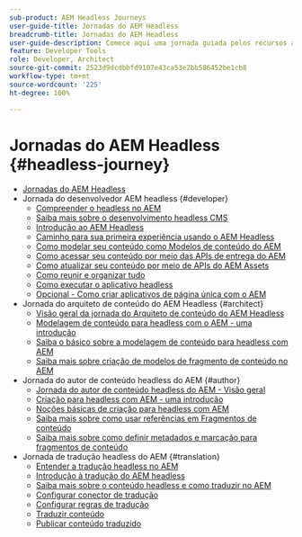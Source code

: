 ```yaml
---
sub-product: AEM Headless Journeys
user-guide-title: Jornadas do AEM Headless
breadcrumb-title: Jornadas do AEM Headless
user-guide-description: Comece aqui uma jornada guiada pelos recursos avançados e flexíveis do AEM Headless, suas funcionalidades e como aproveitá-las em seu projeto.
feature: Developer Tools
role: Developer, Architect
source-git-commit: 2523d9dcdbbfd9107e43ca53e2bb586452be1cb8
workflow-type: tm+mt
source-wordcount: '225'
ht-degree: 100%

---
```



# Jornadas do AEM Headless {#headless-journey}

+ [Jornadas do AEM Headless](/help/journey-headless/home.md)
+ Jornada do desenvolvedor AEM headless {#developer}
   + [Compreender o headless no AEM](developer/overview.md)
   + [Saiba mais sobre o desenvolvimento headless CMS](developer/learn-about.md)
   + [Introdução ao AEM Headless](developer/getting-started.md)
   + [Caminho para sua primeira experiência usando o AEM Headless](developer/path-to-first-experience.md)
   + [Como modelar seu conteúdo como Modelos de conteúdo do AEM](developer/model-your-content.md)
   + [Como acessar seu conteúdo por meio das APIs de entrega do AEM](developer/access-your-content.md)
   + [Como atualizar seu conteúdo por meio de APIs do AEM Assets](developer/update-your-content.md)
   + [Como reunir e organizar tudo](developer/put-it-all-together.md)
   + [Como executar o aplicativo headless](developer/go-live.md)
   + [Opcional - Como criar aplicativos de página única com o AEM](developer/create-spa.md)
+ Jornada do arquiteto de conteúdo do AEM Headless {#architect}
   + [Visão geral da jornada do Arquiteto de conteúdo do AEM Headless](architect/overview.md)
   + [Modelagem de conteúdo para headless com o AEM - uma introdução](architect/introduction.md)
   + [Saiba o básico sobre a modelagem de conteúdo para headless com AEM](architect/basics.md)
   + [Saiba mais sobre criação de modelos de fragmento de conteúdo no AEM](architect/model-structure.md)
+ Jornada do autor de conteúdo headless do AEM {#author}
   + [Jornada do autor de conteúdo headless do AEM - Visão geral](author/overview.md)
   + [Criação para headless com AEM - uma introdução](author/introduction.md)
   + [Noções básicas de criação para headless com AEM](author/basics.md)
   + [Saiba mais sobre como usar referências em Fragmentos de conteúdo](author/references.md)
   + [Saiba mais sobre como definir metadados e marcação para fragmentos de conteúdo](author/metadata-tagging.md)
+ Jornada de tradução headless do AEM {#translation}
   + [Entender a tradução headless no AEM](translation/overview.md)
   + [Introdução à tradução do AEM headless](translation/getting-started.md)
   + [Saiba mais sobre o conteúdo headless e como traduzir no AEM](translation/learn-about.md)
   + [Configurar conector de tradução](translation/configure-connector.md)
   + [Configurar regras de tradução](translation/translation-rules.md)
   + [Traduzir conteúdo](translation/translate-content.md)
   + [Publicar conteúdo traduzido](translation/publish-content.md)
